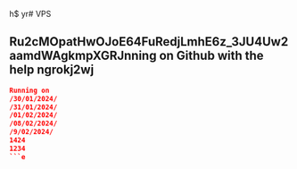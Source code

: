 h$ yr# VPS 
## Ru2cMOpatHwOJoE64FuRedjLmhE6z_3JU4Uw2aamdWAgkmpXGRJnning on Github with the help ngrokj2wj
```json
Running on
/30/01/2024/
/31/01/2024/
/01/02/2024/
/08/02/2024/
/9/02/2024/
1424
1234
```e
